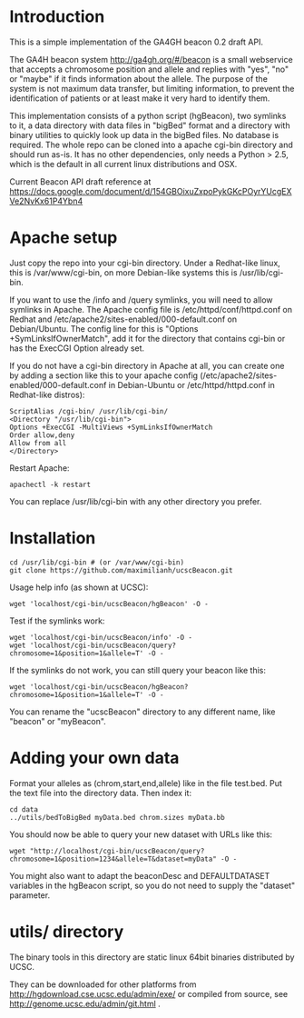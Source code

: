 Introduction
============

This is a simple implementation of the GA4GH beacon 0.2 draft API.

The GA4H beacon system http://ga4gh.org/#/beacon is a small webservice
that accepts a chromosome position and allele and replies with "yes", "no" or
"maybe" if it finds information about the allele.  The purpose of the system is
not maximum data transfer, but limiting information, to prevent the
identification of patients or at least make it very hard to identify them.

This implementation consists of a python script (hgBeacon), two symlinks to it,
a data directory with data files in "bigBed" format and a directory with binary 
utilities to quickly look up data in the bigBed files. No database is required.
The whole repo can be cloned into a apache cgi-bin directory and should run as-is.
It has no other dependencies, only needs a Python > 2.5, which
is the default in all current linux distributions and OSX.

Current Beacon API draft reference at
https://docs.google.com/document/d/154GBOixuZxpoPykGKcPOyrYUcgEXVe2NvKx61P4Ybn4

Apache setup
============

Just copy the repo into your cgi-bin directory.
Under a Redhat-like linux, this is /var/www/cgi-bin, on more Debian-like systems
this is /usr/lib/cgi-bin.

If you want to use the /info and /query symlinks, you will need to allow symlinks 
in Apache. The Apache config file
is /etc/httpd/conf/httpd.conf on Redhat and /etc/apache2/sites-enabled/000-default.conf
on Debian/Ubuntu. The config line for this is "Options +SymLinksIfOwnerMatch", add
it for the directory that contains cgi-bin or has the ExecCGI Option already set.

If you do not have a cgi-bin directory in Apache at all, you can 
create one by adding a section like this to your apache config
(/etc/apache2/sites-enabled/000-default.conf in Debian-Ubuntu or
/etc/httpd/httpd.conf in Redhat-like distros):

    ScriptAlias /cgi-bin/ /usr/lib/cgi-bin/
    <Directory "/usr/lib/cgi-bin">
    Options +ExecCGI -MultiViews +SymLinksIfOwnerMatch
    Order allow,deny
    Allow from all
    </Directory>

Restart Apache:

    apachectl -k restart

You can replace /usr/lib/cgi-bin with any other directory you prefer.

Installation
============

    cd /usr/lib/cgi-bin # (or /var/www/cgi-bin)
    git clone https://github.com/maximilianh/ucscBeacon.git

Usage help info (as shown at UCSC):

    wget 'localhost/cgi-bin/ucscBeacon/hgBeacon' -O -

Test if the symlinks work:

    wget 'localhost/cgi-bin/ucscBeacon/info' -O -
    wget 'localhost/cgi-bin/ucscBeacon/query?chromosome=1&position=1&allele=T' -O -

If the symlinks do not work, you can still query your beacon like this:

    wget 'localhost/cgi-bin/ucscBeacon/hgBeacon?chromosome=1&position=1&allele=T' -O -

You can rename the "ucscBeacon" directory to any different name, like "beacon"
or "myBeacon".

Adding your own data
====================

Format your alleles as (chrom,start,end,allele) like in the file test.bed.
Put the text file into the directory data.
Then index it:

    cd data
    ../utils/bedToBigBed myData.bed chrom.sizes myData.bb

You should now be able to query your new dataset with URLs like this:

    wget "http://localhost/cgi-bin/ucscBeacon/query?chromosome=1&position=1234&allele=T&dataset=myData" -O -

You might also want to adapt the beaconDesc and DEFAULTDATASET variables 
in the hgBeacon script, so you do not need to supply the "dataset" parameter.

utils/ directory
================

The binary tools in this directory are static linux 64bit binaries distributed
by UCSC.

They can be downloaded for other platforms from
http://hgdownload.cse.ucsc.edu/admin/exe/ or compiled from source, see
http://genome.ucsc.edu/admin/git.html .

